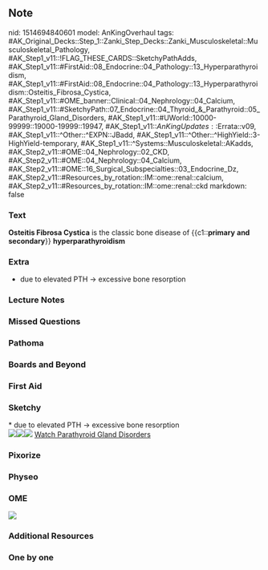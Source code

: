 ## Note
nid: 1514694840601
model: AnKingOverhaul
tags: #AK_Original_Decks::Step_1::Zanki_Step_Decks::Zanki_Musculoskeletal::Musculoskeletal_Pathology, #AK_Step1_v11::!FLAG_THESE_CARDS::SketchyPathAdds, #AK_Step1_v11::#FirstAid::08_Endocrine::04_Pathology::13_Hyperparathyroidism, #AK_Step1_v11::#FirstAid::08_Endocrine::04_Pathology::13_Hyperparathyroidism::Osteitis_Fibrosa_Cystica, #AK_Step1_v11::#OME_banner::Clinical::04_Nephrology::04_Calcium, #AK_Step1_v11::#SketchyPath::07_Endocrine::04_Thyroid_&_Parathyroid::05_Parathyroid_Gland_Disorders, #AK_Step1_v11::#UWorld::10000-99999::19000-19999::19947, #AK_Step1_v11::$AnKingUpdates::$Errata::v09, #AK_Step1_v11::^Other::^EXPN::JBadd, #AK_Step1_v11::^Other::^HighYield::3-HighYield-temporary, #AK_Step1_v11::^Systems::Musculoskeletal::AKadds, #AK_Step2_v11::#OME::04_Nephrology::02_CKD, #AK_Step2_v11::#OME::04_Nephrology::04_Calcium, #AK_Step2_v11::#OME::16_Surgical_Subspecialties::03_Endocrine_Dz, #AK_Step2_v11::#Resources_by_rotation::IM::ome::renal::calcium, #AK_Step2_v11::#Resources_by_rotation::IM::ome::renal::ckd
markdown: false

### Text
<b>Osteitis Fibrosa Cystica</b> is the classic bone disease of
{{c1::<b>primary</b> <b>and</b> <b>secondary</b>}}
<b>hyper</b><b>parathyroidism</b>

### Extra
* due to elevated PTH -> excessive bone resorption

### Lecture Notes


### Missed Questions


### Pathoma


### Boards and Beyond


### First Aid


### Sketchy
<div>
  * due to elevated PTH -> excessive bone resorption
</div><img src=
"2%20HP%20osteitis%20fibrosa%20cystica.jpg"><img src="1%20HP%20.jpg"><img src="Zoverall%20picture-bd830c7fd8feb169533f12642e9419642ce7ea5f_1566160514431.JPG">
<a href=
"https://dashboard.sketchy.com/study/medical/courses/medical-pathophysiology/units/medical-pathophysiology-endocrine/videos/medical-pathophysiology-endocrine-thyroid-and-parathyroid-parathyroid-gland-disorders?utm_source=anki&utm_medium=partnership&utm_campaign=february_update&utm_content=medical">
Watch Parathyroid Gland Disorders</a>

### Pixorize


### Physeo


### OME
<div class="ome-widget">
  <a href=
  "https://onlinemeded.org/spa/nephrology/calcium/acquire?ref=anki">
  <img src="_OME_AnkiFlashcards_Lesson_2.png"></a>
</div>

### Additional Resources


### One by one


